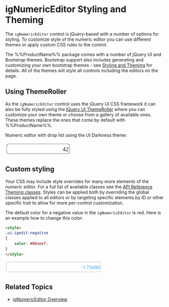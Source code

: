 ﻿<!--
|metadata|
{
    "fileName": "ignumericeditor-styling-and-theming",
    "controlName": "igEditors",
    "tags": ["Styling","Theming"]
}
|metadata|
-->

# igNumericEditor Styling and Theming

The `igNumericEditor` control is jQuery-based with a number of options for styling. To customize style of the numeric editor you can use different themes or apply custom CSS rules to the control. 

The %%ProductName%% package comes with a number of jQuery UI and Bootstrap themes. Bootstrap support also includes generating and customizing your own bootstrap themes - see [Styling and Theming](Deployment-Guide-Styling-and-Theming.html) for details. All of the themes will style all controls including the editors on the page.

## Using ThemeRoller

As the `igNumericEditor` control uses the jQuery UI CSS framework it can also be fully styled using the [jQuery UI ThemeRoller](http://jqueryui.com/themeroller/) where you can customize your own theme or choose from a gallery of available ones. These themes replace the ones that come by default with %%ProductName%%.

Numeric editor with drop list using the UI Darkness theme:

![](images/igNumericEditor_DarkenTheme.png)

## Custom styling

Your CSS may include style overrides for many more elements of the numeric editor. For a full list of available classes see the [API Reference Theming classes](%%jQueryApiUrl%%/ui.igNumericEditor#theming). Styles can be applied both by overriding the global classes applied to all editors or by targeting specific elements by ID or other specific trait to allow for more per-control customization.

The default color for a negative value in the `igNumericEditor` is red. Here is an example how to change this color:

```html
<style>
.ui-igedit-negative
{
	color: #00aeef;
}
</style>
```

![](images/igNumericEditor_custome_color.png)

## Related Topics  

-   [igNumericEditor Overview](igNumericEditor-Overview.html)


 


